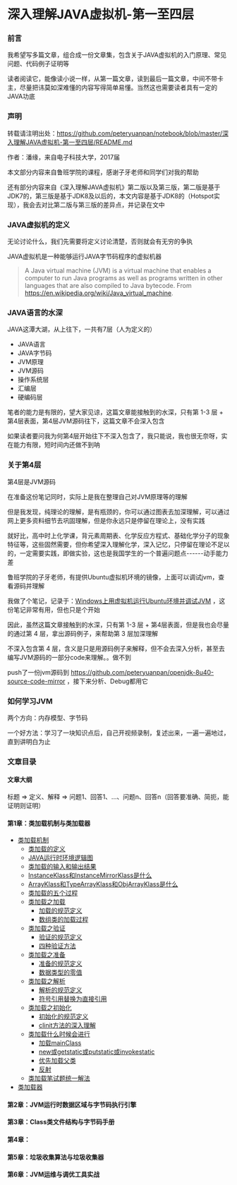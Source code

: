 # 深入理解JAVA虚拟机-第一至四层

### 前言

我希望写多篇文章，组合成一份文章集，包含关于JAVA虚拟机的入门原理、常见问题、代码例子证明等

读者阅读它，能像读小说一样，从第一篇文章，读到最后一篇文章，中间不带卡主，尽量把讳莫如深难懂的内容写得简单易懂。当然这也需要读者具有一定的JAVA功底

### 声明

转载请注明出处：https://github.com/peteryuanpan/notebook/blob/master/深入理解JAVA虚拟机-第一至四层/README.md

作者：潘缘，来自电子科技大学，2017届

本文部分内容来自鲁班学院的课程，感谢子牙老师和同学们对我的帮助

还有部分内容来自《深入理解JAVA虚拟机》第二版以及第三版，第二版是基于JDK7的，第三版是基于JDK8及以后的，本文内容是基于JDK8的（Hotspot实现），我会去对比第二版与第三版的差异点，并记录在文中

### JAVA虚拟机的定义

无论讨论什么，我们先需要将定义讨论清楚，否则就会有无穷的争执

JAVA虚拟机是一种能够运行JAVA字节码程序的虚拟机器

> A Java virtual machine (JVM) is a virtual machine that enables a computer to run Java programs as well as programs written in other languages that are also compiled to Java bytecode. From https://en.wikipedia.org/wiki/Java_virtual_machine.

### JAVA语言的水深

JAVA这潭大湖，从上往下，一共有7层（人为定义的）

- JAVA语言
- JAVA字节码
- JVM原理
- JVM源码
- 操作系统层
- 汇编层
- 硬编码层

笔者的能力是有限的，望大家见谅，这篇文章能接触到的水深，只有第 1-3 层 + 第4层表面，第4层JVM源码往下，这篇文章不会深入包含

如果读者要问我为何第4层开始往下不深入包含了，我只能说，我也很无奈呀，实在能力有限，短时间内还做不到呐

### 关于第4层

第4层是JVM源码

在准备这份笔记同时，实际上是我在整理自己对JVM原理等的理解

但是我发现，纯理论的理解，是有瓶颈的，你可以通过图表去加深理解，可以通过网上更多资料细节去巩固理解，但是你永远只是停留在理论上，没有实践

就好比，高中时上化学课，背元素周期表、化学反应方程式、基础化学分子的现象特征等，这些固然需要，但你希望深入理解化学，深入记忆，只停留在理论不足以的，一定需要实践，即做实验，这也是我国学生的一个普遍问题点------动手能力差

鲁班学院的子牙老师，有提供Ubuntu虚拟机环境的镜像，上面可以调试jvm，查看源码并理解

我做了个笔记，记录于：[Windows上用虚拟机运行Ubuntu环境并调试JVM](https://github.com/peteryuanpan/notebook/issues/89) ，这份笔记非常有用，但也只是个开始

因此，虽然这篇文章接触到的水深，只有第 1-3 层 + 第4层表面，但是我也会尽量的通过第 4 层，拿出源码例子，来帮助第 3 层加深理解

不深入包含第 4 层，含义是只是用源码例子来解释，但不会去深入分析，甚至去编写JVM源码的一部分code来理解。。做不到

push了一份jvm源码到 https://github.com/peteryuanpan/openjdk-8u40-source-code-mirror ，接下来分析、Debug都用它

### 如何学习JVM

两个方向：内存模型、字节码

一个好方法：学习了一块知识点后，自己开视频录制，复述出来，一遍一遍地过，直到讲明白为止

### 文章目录

#### 文章大纲

标题 => 定义、解释 => 问题1、回答1、...、问题n、回答n（回答要准确、简扼，能证明则证明）

#### 第1章：类加载机制与类加载器
- [类加载机制](类加载机制.md#类加载机制)
  - [类加载的定义](类加载机制.md#类加载的定义)
  - [JAVA运行时环境逻辑图](类加载机制.md#JAVA运行时环境逻辑图)
  - [类加载的输入和输出结果](类加载机制.md#类加载的输入和输出结果)
  - [InstanceKlass和InstanceMirrorKlass是什么](类加载机制.md#InstanceKlass和InstanceMirrorKlass是什么)
  - [ArrayKlass和TypeArrayKlass和ObjArrayKlass是什么](类加载机制.md#ArrayKlass和TypeArrayKlass和ObjArrayKlass是什么)
  - [类加载的五个过程](类加载机制.md#类加载的五个过程)
  - [类加载之加载](类加载机制.md#类加载之加载)
    - [加载的规范定义](类加载机制.md#加载的规范定义)
    - [数组类的加载过程](类加载机制.md#数组类的加载过程)
  - [类加载之验证](类加载机制.md#类加载之验证)
    - [验证的规范定义](类加载机制.md#验证的规范定义)
    - [四种验证方法](类加载机制.md#四种验证方法)
  - [类加载之准备](类加载机制.md#类加载之准备)
    - [准备的规范定义](类加载机制.md#准备的规范定义)
    - [数据类型的零值](类加载机制.md#数据类型的零值)
  - [类加载之解析](类加载机制.md#类加载之解析)
    - [解析的规范定义](类加载机制.md#解析的规范定义)
    - [符号引用替换为直接引用](类加载机制.md#符号引用替换为直接引用)
  - [类加载之初始化](类加载机制.md#类加载之初始化)
    - [初始化的规范定义](类加载机制.md#初始化的规范定义)
    - [clinit方法的深入理解](类加载机制.md#clinit方法的深入理解)
  - [类加载什么时候会进行](类加载机制.md#类加载什么时候会进行)
    - [加载mainClass](类加载机制.md#加载mainClass)
    - [new或getstatic或putstatic或invokestatic](类加载机制.md#new或getstatic或putstatic或invokestatic)
    - [优先加载父类](类加载机制.md#优先加载父类)
    - [反射](类加载机制.md#反射)
  - [类加载笔试题统一解法](类加载机制.md#类加载笔试题统一解法)
- [类加载器](#类加载器)

#### 第2章：JVM运行时数据区域与字节码执行引擎

#### 第3章：Class类文件结构与字节码手册

#### 第4章：

#### 第5章：垃圾收集算法与垃圾收集器

#### 第6章：JVM运维与调优工具实战
